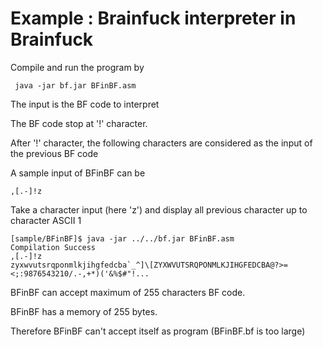# Example : Brainfuck interpreter in Brainfuck

Compile and run the program by

     java -jar bf.jar BFinBF.asm
    
The input is the BF code to interpret

The BF code stop at '!' character.

After '!' character, the following characters are considered as the input of the previous BF code

A sample input of BFinBF can be 

    ,[.-]!z

Take a character input (here 'z') and display all previous character up to character ASCII 1

    [sample/BFinBF]$ java -jar ../../bf.jar BFinBF.asm
    Compilation Success
    ,[.-]!z
    zyxwvutsrqponmlkjihgfedcba`_^]\[ZYXWVUTSRQPONMLKJIHGFEDCBA@?>=<;:9876543210/.-,+*)('&%$#"!...
    
BFinBF can accept maximum of 255 characters BF code.

BFinBF has a memory of 255 bytes.

Therefore BFinBF can't accept itself as program (BFinBF.bf is too large)

